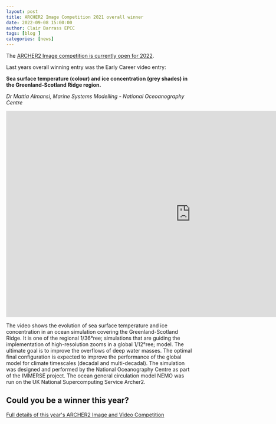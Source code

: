 ```yaml
---
layout: post
title: ARCHER2 Image Competition 2021 overall winner
date: 2022-09-08 15:00:00
author: Clair Barrass EPCC
tags: [blog ] 
categories: [news]
---
```


The [ARCHER2 Image competition is currently open for 2022](https://www.archer2.ac.uk/community/image-comp/). 

Last years overall winning entry was the Early Career video entry:

**Sea surface temperature (colour) and ice concentration (grey shades) in the Greenland-Scotland Ridge region.**

*Dr Mattia Almansi, Marine Systems Modelling - National Oceoanography Centre*

<!--more-->

<!--
![image](https://live.staticflickr.com/65535/51485277072_95c61c519a_c_d.jpg)
{: .img-center style="width: 80%" 
alt="Image Competition winner 2021" 
title="Image Competition winner 2021"}
-->

<iframe title="Video"  width="1000" height="560" src="https://www.youtube.com/embed/0N_KFBBkO1o" frameborder="0" allow="accelerometer; autoplay; encrypted-media; gyroscope; picture-in-picture" allowfullscreen></iframe>


The video shows the evolution of sea surface temperature and ice concentration in an ocean simulation covering the Greenland-Scotland Ridge. It is one of the regional 1/36°ree; simulations that are guiding the implementation of high-resolution zooms in a global 1/12°ree; model. The ultimate goal is to improve the overflows of deep water masses. The optimal final configuration is expected to improve the performance of the global model for climate timescales (decadal and multi-decadal). The simulation was designed and performed by the National Oceanography Centre as part of the IMMERSE project. The ocean general circulation model NEMO was run on the UK National Supercomputing Service Archer2. 

## Could you be a winner this year?

[Full details of this year's ARCHER2 Image and Video Competition](https://www.archer2.ac.uk/community/image-comp/)

<!--

<img src="{{ site.baseurl }}/img/news/210127-IMG_0126.jpg" alt="ARCHER2" title="ARCHER2"/>

<img src="{{ site.baseurl }}/img/logos/euro-cc.jpg" alt="EuroCC" title="EuroCC" align="right" width="10%" />

<a href="https:www        ">
<img src="{{ site.baseurl }}/img/blog/211030-uk-stats-auth.jpg" alt="ARCHER2" title="ARCHER2" style="width: 30%"   /></a>



![image]({{ site.baseurl }}/img/blog/210412-systems-blog_pic2.jpg)
{: .img-center style="width: 60%" 
alt="ARCHER2" 
title="ARCHER2"}



<div>

<iframe title="Video"  width="1000" height="560" src="https://www.youtube.com/embed/UXHE7ljmhaQ" frameborder="0" allow="accelerometer; autoplay; encrypted-media; gyroscope; picture-in-picture" allowfullscreen></iframe>

</div>


-->